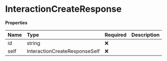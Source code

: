 # InteractionCreateResponse

**Properties**

| Name | Type                          | Required | Description |
| :--- | :---------------------------- | :------- | :---------- |
| id   | string                        | ❌       |             |
| self | InteractionCreateResponseSelf | ❌       |             |
